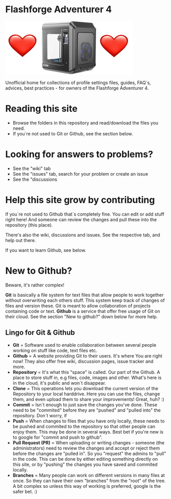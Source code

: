 # Flashforge Adventurer 4
[![Image of an adventurer four](the-machine%20with%20hearts.jpg "Adventurer 4")](#)

Unofficial home for collections of profile settings files, guides, FAQ´s, advices, best practices - for owners of the Flashforge Adventurer 4. 



# Reading this site

* Browse the folders in this repository and read/download the files you need.
* If you´re not used to Git or Github, see the section below. 

# Looking for answers to problems?

* See the "wiki" tab
* See the "issues" tab, search for your problem or create an issue
* See the "discussions

# Help this site grow by contributing

If you´re not used to Github that´s completely fine. You can edit or add stuff right here! And someone can review the changes and pull these into the repository (this place).

There's also the wiki, discussions and issues. See the respective tab, and help out there.

If you want to learn Github, see below. 

# New to Github? 

Beware, it's rather complex!

**Git** is basically a file system for text files that allow people to work together without overwriting each others stuff. This system keep track of changes of files and version these. Git is meant to allow collaboration of projects containing code or text.
**Github** is a service that offer free usage of Git on their cloud. See the section "New to github?" down below for more help.

## Lingo for Git & Github

* **Git** = Software used to enable collaboration between several people working on stuff like code, text files etc.
* **Github** = A website providing Git to their users. It's where You are right now! They also offer free wiki, discussion pages, issue tracker and more.
* **Repository** = It's what this "space" is called. Our part of the Github. A place to store stuff in, e.g files, code, images and other. What's here is in the cloud, it's public and won´t disappear.
* **Clone** = This operations lets you download the current version of the Repository to your local harddrive. Here you can use the files, change them, and even upload them to share your improvements! Great, huh? :)
* **Commit** = Isn´t enough to just save the changes you've done. These need to be "commited" before they are "pushed" and "pulled into" the repository. Don´t worry, if
* **Push** = When changes to files that you have only locally, these needs to be pushed and commited to the repository so that other people can enjoy them. This may be done in several ways. Best bet if you're new is to google for "commit and push to github".
* **Pull Request (PR)** = When uploading or writing changes - someone (the administrators) need to review the changes and accept or reject them before the changes are "pulled in". So you "request" the admins to "pull" in the code. This can be done by either editing something directly on this site, or by "pushing" the changes you have saved and commited locally.
* **Branches** = Many people can work on different versions in many files at once. So they can have their own "branches" from the "root" of the tree. A bit complex so unless this way of working is preferred, google is the safer bet. :)
